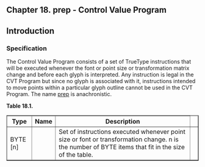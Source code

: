 <div xmlns="http://www.w3.org/1999/xhtml" role="" class="chapter"><div class="titlepage"><div><div><h2 class="title"><a name="chapter.prep"></a>Chapter 18. prep - Control Value Program </h2></div></div></div><div role="fragment" class="section"><div class="titlepage"><div><div><h2 class="title" style="clear: both"><a name="idm114628134272"></a>Introduction</h2></div></div></div><div role="specification" class="section"><div class="titlepage"><div><div><h3 class="title"><a name="section.18.1.1"></a>Specification</h3></div></div></div><p role="">The Control Value Program consists of a set of TrueType
          instructions that will be executed whenever the font or
          point size or transformation matrix change and before each
          glyph is interpreted. Any instruction is legal in the CVT
          Program but since no glyph is associated with it,
          instructions intended to move points within a particular
          glyph outline cannot be used in the CVT Program. The name
          <a role="" class="link" href="chapter.prep.md" title="Chapter 18. prep - Control Value Program">prep</a> is anachronistic.</p><div class="table"><a name="idm114628131024"></a><p class="title"><strong>Table 18.1. </strong></p><div class="table-contents"><table role="" class="table" border="1"><colgroup><col/><col/><col/><col/></colgroup><thead><tr><th role="">Type</th><th role="">Name</th><th role="">Description</th><td class="auto-generated"> </td></tr></thead><tbody><tr><td role="">BYTE [n]</td><td role=""> </td><td role="">Set of instructions executed whenever point
	      size or font or transformation change. n is the number
	      of BYTE items that fit in the size of the table.</td><td class="auto-generated"> </td></tr></tbody></table></div></div><br class="table-break"/></div></div></div>